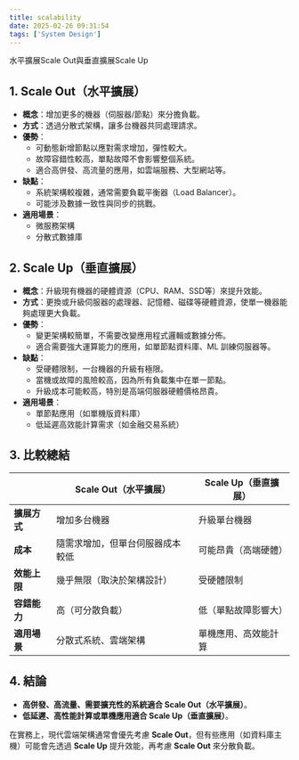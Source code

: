 ```yaml
---
title: scalability
date: 2025-02-26 09:31:54
tags: ['System Design']
---
```


水平擴展Scale Out與垂直擴展Scale Up

## 1. Scale Out（水平擴展）
- **概念**：增加更多的機器（伺服器/節點）來分擔負載。
- **方式**：透過分散式架構，讓多台機器共同處理請求。
- **優勢**：
  - 可動態新增節點以應對需求增加，彈性較大。
  - 故障容錯性較高，單點故障不會影響整個系統。
  - 適合高併發、高流量的應用，如雲端服務、大型網站等。
- **缺點**：
  - 系統架構較複雜，通常需要負載平衡器（Load Balancer）。
  - 可能涉及數據一致性與同步的挑戰。
- **適用場景**：
  - 微服務架構
  - 分散式數據庫

## 2. Scale Up（垂直擴展）
- **概念**：升級現有機器的硬體資源（CPU、RAM、SSD等）來提升效能。
- **方式**：更換或升級伺服器的處理器、記憶體、磁碟等硬體資源，使單一機器能夠處理更大負載。
- **優勢**：
  - 變更架構較簡單，不需要改變應用程式邏輯或數據分佈。
  - 適合需要強大運算能力的應用，如單節點資料庫、ML 訓練伺服器等。
- **缺點**：
  - 受硬體限制，一台機器的升級有極限。
  - 當機或故障的風險較高，因為所有負載集中在單一節點。
  - 升級成本可能較高，特別是高端伺服器硬體價格昂貴。
- **適用場景**：
  - 單節點應用（如單機版資料庫）
  - 低延遲高效能計算需求（如金融交易系統）

## 3. 比較總結

|  | **Scale Out（水平擴展）** | **Scale Up（垂直擴展）** |
|---|---|---|
| **擴展方式** | 增加多台機器 | 升級單台機器 |
| **成本** | 隨需求增加，但單台伺服器成本較低 | 可能昂貴（高端硬體） |
| **效能上限** | 幾乎無限（取決於架構設計） | 受硬體限制 |
| **容錯能力** | 高（可分散負載） | 低（單點故障影響大） |
| **適用場景** | 分散式系統、雲端架構 | 單機應用、高效能計算 |

## 4. 結論
- **高併發、高流量、需要擴充性的系統適合 Scale Out（水平擴展）**。
- **低延遲、高性能計算或單機應用適合 Scale Up（垂直擴展）**。

在實務上，現代雲端架構通常會優先考慮 **Scale Out**，但有些應用（如資料庫主機）可能會先透過 **Scale Up** 提升效能，再考慮 **Scale Out** 來分散負載。
